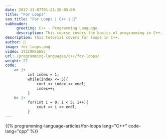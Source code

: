 ```yaml
---
date: 2017-11-07T01:21:26-05:00
title: "For Loops"
seo_title: "For Loops | C++ | 🦒"
subheader:
     greeting: C++ - Programming Language
     description: This course covers the basics of programming in C++. Work your way through the videos/articles and I'll teach you everything you need to know to start your programming journey!
description: This tutorial covers for loops in C++.
author: 🦒
image: for-loops.png
video: 3t2I9HsSWSc
url: /programming-languages/c++/for-loops/
weight: 22
code:
    a: |+
          int index = 1;
          while(index <= 5){
              cout << index << endl;
              index++;
          }
    b: |+
          for(int i = 0; i < 5; i++){
              cout << i << endl;
          }
---
```


{{% programming-language-articles/for-loops lang="C++" code-lang="cpp" %}}
